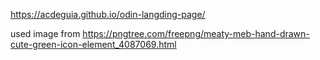https://acdeguia.github.io/odin-langding-page/

used image from https://pngtree.com/freepng/meaty-meb-hand-drawn-cute-green-icon-element_4087069.html